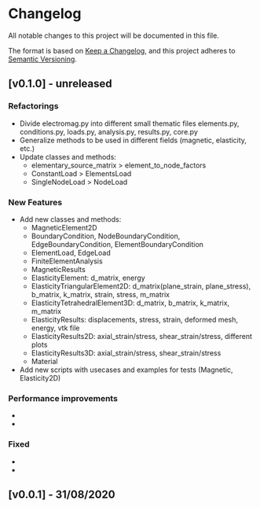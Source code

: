 # Changelog

All notable changes to this project will be documented in this file.

The format is based on [Keep a Changelog](https://keepachangelog.com/en/1.0.0/),
and this project adheres to [Semantic Versioning](https://semver.org/spec/v2.0.0.html).

## [v0.1.0] - unreleased

### Refactorings

* Divide electromag.py into different small thematic files
  elements.py, conditions.py, loads.py, analysis.py, results.py, core.py
* Generalize methods to be used in different fields (magnetic, elasticity, etc.)
* Update classes and methods:
   - elementary_source_matrix > element_to_node_factors
   - ConstantLoad > ElementsLoad
   - SingleNodeLoad > NodeLoad

### New Features

* Add new classes and methods:
   - MagneticElement2D
   - BoundaryCondition, NodeBoundaryCondition, EdgeBoundaryCondition, ElementBoundaryCondition
   - ElementLoad, EdgeLoad
   - FiniteElementAnalysis
   - MagneticResults
   - ElasticityElement: d_matrix, energy
   - ElasticityTriangularElement2D: d_matrix(plane_strain, plane_stress), b_matrix, k_matrix, strain, stress, m_matrix
   - ElasticityTetrahedralElement3D: d_matrix, b_matrix, k_matrix, m_matrix
   - ElasticityResults: displacements, stress, strain, deformed mesh, energy, vtk file
   - ElasticityResults2D: axial_strain/stress, shear_strain/stress, different plots
   - ElasticityResults3D: axial_strain/stress, shear_strain/stress
   - Material
* Add new scripts with usecases and examples for tests (Magnetic, Elasticity2D)

### Performance improvements

*
*

### Fixed

*
*


## [v0.0.1] - 31/08/2020
